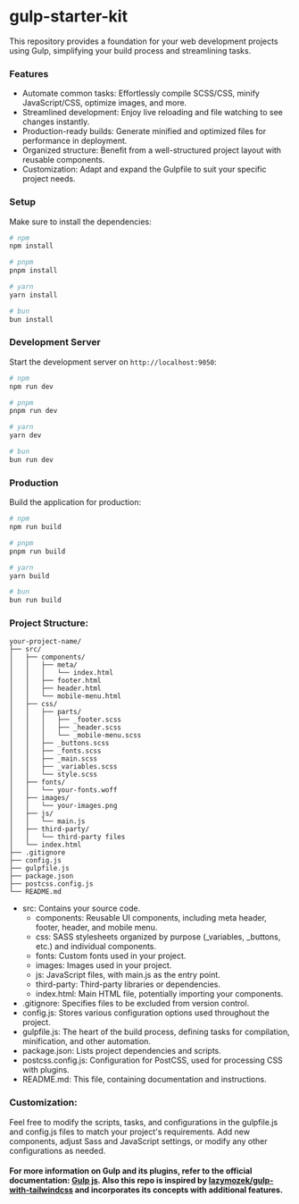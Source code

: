 # gulp-starter-kit

This repository provides a foundation for your web development projects using Gulp, simplifying your build process and streamlining tasks.

### Features

- Automate common tasks: Effortlessly compile SCSS/CSS, minify JavaScript/CSS, optimize images, and more.
- Streamlined development: Enjoy live reloading and file watching to see changes instantly.
- Production-ready builds: Generate minified and optimized files for performance in deployment.
- Organized structure: Benefit from a well-structured project layout with reusable components.
- Customization: Adapt and expand the Gulpfile to suit your specific project needs.

### Setup

Make sure to install the dependencies:

```bash
# npm
npm install

# pnpm
pnpm install

# yarn
yarn install

# bun
bun install
```

### Development Server

Start the development server on `http://localhost:9050`:

```bash
# npm
npm run dev

# pnpm
pnpm run dev

# yarn
yarn dev

# bun
bun run dev
```

### Production

Build the application for production:

```bash
# npm
npm run build

# pnpm
pnpm run build

# yarn
yarn build

# bun
bun run build
```

### Project Structure:

```
your-project-name/
├── src/
│   ├── components/
│   │   ├── meta/
│   │   │   └── index.html
│   │   ├── footer.html
│   │   ├── header.html
│   │   └── mobile-menu.html
│   ├── css/
│   │   ├── parts/
│   │   │   ├── _footer.scss
│   │   │   ├── _header.scss
│   │   │   └── _mobile-menu.scss
│   │   ├── _buttons.scss
│   │   ├── _fonts.scss
│   │   ├── _main.scss
│   │   ├── _variables.scss
│   │   └── style.scss
│   ├── fonts/
│   │   └── your-fonts.woff
│   ├── images/
│   │   └── your-images.png
│   ├── js/
│   │   └── main.js
│   ├── third-party/
│   │   └── third-party files
│   └── index.html
├── .gitignore
├── config.js
├── gulpfile.js
├── package.json
├── postcss.config.js
└── README.md
```

- src: Contains your source code.
  - components: Reusable UI components, including meta header, footer, header, and mobile menu.
  - css: SASS stylesheets organized by purpose (\_variables, \_buttons, etc.) and individual components.
  - fonts: Custom fonts used in your project.
  - images: Images used in your project.
  - js: JavaScript files, with main.js as the entry point.
  - third-party: Third-party libraries or dependencies.
  - index.html: Main HTML file, potentially importing your components.
- .gitignore: Specifies files to be excluded from version control.
- config.js: Stores various configuration options used throughout the project.
- gulpfile.js: The heart of the build process, defining tasks for compilation, minification, and other automation.
- package.json: Lists project dependencies and scripts.
- postcss.config.js: Configuration for PostCSS, used for processing CSS with plugins.
- README.md: This file, containing documentation and instructions.

### Customization:

Feel free to modify the scripts, tasks, and configurations in the gulpfile.js and config.js files to match your project's requirements. Add new components, adjust Sass and JavaScript settings, or modify any other configurations as needed.

#### For more information on Gulp and its plugins, refer to the official documentation: [Gulp js](https://gulpjs.com/). Also this repo is inspired by [lazymozek/gulp-with-tailwindcss](https://github.com/lazymozek/gulp-with-tailwindcss) and incorporates its concepts with additional features.
